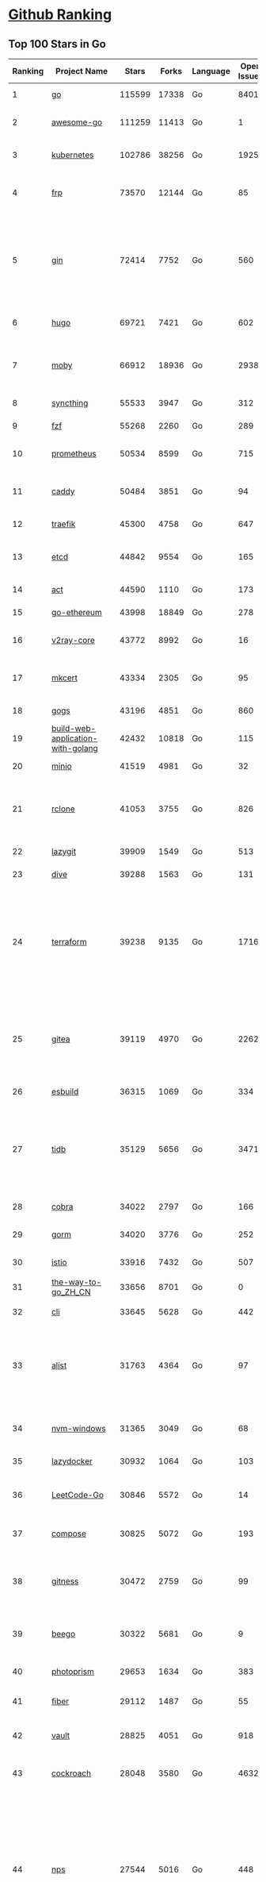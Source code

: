 [Github Ranking](../README.md)
==========

## Top 100 Stars in Go

| Ranking | Project Name | Stars | Forks | Language | Open Issues | Description | Last Commit |
| ------- | ------------ | ----- | ----- | -------- | ----------- | ----------- | ----------- |
| 1 | [go](https://github.com/golang/go) | 115599 | 17338 | Go | 8401 | The Go programming language | 2023-11-09T02:26:26Z |
| 2 | [awesome-go](https://github.com/avelino/awesome-go) | 111259 | 11413 | Go | 1 | A curated list of awesome Go frameworks, libraries and software | 2023-11-07T11:19:20Z |
| 3 | [kubernetes](https://github.com/kubernetes/kubernetes) | 102786 | 38256 | Go | 1925 | Production-Grade Container Scheduling and Management | 2023-11-09T02:01:38Z |
| 4 | [frp](https://github.com/fatedier/frp) | 73570 | 12144 | Go | 85 | A fast reverse proxy to help you expose a local server behind a NAT or firewall to the internet. | 2023-11-08T13:34:30Z |
| 5 | [gin](https://github.com/gin-gonic/gin) | 72414 | 7752 | Go | 560 | Gin is a HTTP web framework written in Go (Golang). It features a Martini-like API with much better performance -- up to 40 times faster. If you need smashing performance, get yourself some Gin. | 2023-11-06T22:40:15Z |
| 6 | [hugo](https://github.com/gohugoio/hugo) | 69721 | 7421 | Go | 602 | The world’s fastest framework for building websites. | 2023-11-08T17:03:28Z |
| 7 | [moby](https://github.com/moby/moby) | 66912 | 18936 | Go | 2938 | The Moby Project - a collaborative project for the container ecosystem to assemble container-based systems | 2023-11-09T00:56:32Z |
| 8 | [syncthing](https://github.com/syncthing/syncthing) | 55533 | 3947 | Go | 312 | Open Source Continuous File Synchronization | 2023-11-09T01:24:36Z |
| 9 | [fzf](https://github.com/junegunn/fzf) | 55268 | 2260 | Go | 289 | :cherry_blossom: A command-line fuzzy finder | 2023-11-08T12:58:50Z |
| 10 | [prometheus](https://github.com/prometheus/prometheus) | 50534 | 8599 | Go | 715 | The Prometheus monitoring system and time series database. | 2023-11-09T01:15:13Z |
| 11 | [caddy](https://github.com/caddyserver/caddy) | 50484 | 3851 | Go | 94 | Fast and extensible multi-platform HTTP/1-2-3 web server with automatic HTTPS | 2023-11-06T02:45:02Z |
| 12 | [traefik](https://github.com/traefik/traefik) | 45300 | 4758 | Go | 647 | The Cloud Native Application Proxy | 2023-11-08T14:53:20Z |
| 13 | [etcd](https://github.com/etcd-io/etcd) | 44842 | 9554 | Go | 165 | Distributed reliable key-value store for the most critical data of a distributed system | 2023-11-08T15:36:53Z |
| 14 | [act](https://github.com/nektos/act) | 44590 | 1110 | Go | 173 | Run your GitHub Actions locally 🚀 | 2023-11-06T02:50:58Z |
| 15 | [go-ethereum](https://github.com/ethereum/go-ethereum) | 43998 | 18849 | Go | 278 | Official Go implementation of the Ethereum protocol | 2023-11-08T23:30:06Z |
| 16 | [v2ray-core](https://github.com/v2ray/v2ray-core) | 43772 | 8992 | Go | 16 | A platform for building proxies to bypass network restrictions. | 2023-11-07T03:36:26Z |
| 17 | [mkcert](https://github.com/FiloSottile/mkcert) | 43334 | 2305 | Go | 95 | A simple zero-config tool to make locally trusted development certificates with any names you'd like. | 2023-11-03T20:20:49Z |
| 18 | [gogs](https://github.com/gogs/gogs) | 43196 | 4851 | Go | 860 | Gogs is a painless self-hosted Git service | 2023-11-05T15:33:27Z |
| 19 | [build-web-application-with-golang](https://github.com/astaxie/build-web-application-with-golang) | 42432 | 10818 | Go | 115 | A golang ebook intro how to build a web with golang | 2023-09-26T05:49:16Z |
| 20 | [minio](https://github.com/minio/minio) | 41519 | 4981 | Go | 32 | High Performance Object Storage for AI | 2023-11-09T02:57:38Z |
| 21 | [rclone](https://github.com/rclone/rclone) | 41053 | 3755 | Go | 826 | "rsync for cloud storage" - Google Drive, S3, Dropbox, Backblaze B2, One Drive, Swift, Hubic, Wasabi, Google Cloud Storage, Yandex Files | 2023-11-08T15:30:16Z |
| 22 | [lazygit](https://github.com/jesseduffield/lazygit) | 39909 | 1549 | Go | 513 | simple terminal UI for git commands | 2023-11-08T20:23:10Z |
| 23 | [dive](https://github.com/wagoodman/dive) | 39288 | 1563 | Go | 131 | A tool for exploring each layer in a docker image | 2023-11-04T09:41:27Z |
| 24 | [terraform](https://github.com/hashicorp/terraform) | 39238 | 9135 | Go | 1716 | Terraform enables you to safely and predictably create, change, and improve infrastructure. It is a source-available tool that codifies APIs into declarative configuration files that can be shared amongst team members, treated as code, edited, reviewed, and versioned. | 2023-11-08T22:19:09Z |
| 25 | [gitea](https://github.com/go-gitea/gitea) | 39119 | 4970 | Go | 2262 | Git with a cup of tea! Painless self-hosted all-in-one software development service, including Git hosting, code review, team collaboration, package registry and CI/CD | 2023-11-09T02:28:55Z |
| 26 | [esbuild](https://github.com/evanw/esbuild) | 36315 | 1069 | Go | 334 | An extremely fast bundler for the web | 2023-11-04T08:46:48Z |
| 27 | [tidb](https://github.com/pingcap/tidb) | 35129 | 5656 | Go | 3471 | TiDB is an open-source, cloud-native, distributed, MySQL-Compatible database for elastic scale and real-time analytics. Try AI-powered Chat2Query free at : https://tidbcloud.com/free-trial | 2023-11-09T02:50:24Z |
| 28 | [cobra](https://github.com/spf13/cobra) | 34022 | 2797 | Go | 166 | A Commander for modern Go CLI interactions | 2023-11-06T08:34:53Z |
| 29 | [gorm](https://github.com/go-gorm/gorm) | 34020 | 3776 | Go | 252 | The fantastic ORM library for Golang, aims to be developer friendly | 2023-11-08T09:18:31Z |
| 30 | [istio](https://github.com/istio/istio) | 33916 | 7432 | Go | 507 | Connect, secure, control, and observe services. | 2023-11-09T02:42:14Z |
| 31 | [the-way-to-go_ZH_CN](https://github.com/unknwon/the-way-to-go_ZH_CN) | 33656 | 8701 | Go | 0 | 《The Way to Go》中文译本，中文正式名《Go 入门指南》 | 2023-08-12T01:54:36Z |
| 32 | [cli](https://github.com/cli/cli) | 33645 | 5628 | Go | 442 | GitHub’s official command line tool | 2023-11-09T02:56:33Z |
| 33 | [alist](https://github.com/alist-org/alist) | 31763 | 4364 | Go | 97 | 🗂️A file list/WebDAV program that supports multiple storages, powered by Gin and Solidjs. / 一个支持多存储的文件列表/WebDAV程序，使用 Gin 和 Solidjs。 | 2023-11-06T10:23:47Z |
| 34 | [nvm-windows](https://github.com/coreybutler/nvm-windows) | 31365 | 3049 | Go | 68 | A node.js version management utility for Windows. Ironically written in Go. | 2023-11-07T18:23:21Z |
| 35 | [lazydocker](https://github.com/jesseduffield/lazydocker) | 30932 | 1064 | Go | 103 | The lazier way to manage everything docker | 2023-10-30T15:37:55Z |
| 36 | [LeetCode-Go](https://github.com/halfrost/LeetCode-Go) | 30846 | 5572 | Go | 14 | ✅ Solutions to LeetCode by Go, 100% test coverage, runtime beats 100% / LeetCode 题解 | 2023-10-11T23:26:58Z |
| 37 | [compose](https://github.com/docker/compose) | 30825 | 5072 | Go | 193 | Define and run multi-container applications with Docker | 2023-11-08T22:23:16Z |
| 38 | [gitness](https://github.com/harness/gitness) | 30472 | 2759 | Go | 99 | Gitness is an Open Source developer platform with Source Control management, Continuous Integration and Continuous Delivery. | 2023-11-08T19:55:38Z |
| 39 | [beego](https://github.com/beego/beego) | 30322 | 5681 | Go | 9 | beego is an open-source, high-performance web framework for the Go programming language. | 2023-11-06T13:34:04Z |
| 40 | [photoprism](https://github.com/photoprism/photoprism) | 29653 | 1634 | Go | 383 | AI-Powered Photos App for the Decentralized Web 🌈💎✨ | 2023-11-08T14:53:44Z |
| 41 | [fiber](https://github.com/gofiber/fiber) | 29112 | 1487 | Go | 55 | ⚡️ Express inspired web framework written in Go | 2023-11-08T15:47:25Z |
| 42 | [vault](https://github.com/hashicorp/vault) | 28825 | 4051 | Go | 918 | A tool for secrets management, encryption as a service, and privileged access management | 2023-11-09T02:51:02Z |
| 43 | [cockroach](https://github.com/cockroachdb/cockroach) | 28048 | 3580 | Go | 4632 | CockroachDB - the open source, cloud-native distributed SQL database. | 2023-11-09T02:36:43Z |
| 44 | [nps](https://github.com/ehang-io/nps) | 27544 | 5016 | Go | 448 | 一款轻量级、高性能、功能强大的内网穿透代理服务器。支持tcp、udp、socks5、http等几乎所有流量转发，可用来访问内网网站、本地支付接口调试、ssh访问、远程桌面，内网dns解析、内网socks5代理等等……，并带有功能强大的web管理端。a lightweight, high-performance, powerful intranet penetration proxy server, with a powerful web management terminal. | 2023-09-25T03:11:16Z |
| 45 | [minikube](https://github.com/kubernetes/minikube) | 27479 | 4778 | Go | 894 | Run Kubernetes locally | 2023-11-08T23:36:13Z |
| 46 | [consul](https://github.com/hashicorp/consul) | 27268 | 4422 | Go | 1105 | Consul is a distributed, highly available, and data center aware solution to connect and configure applications across dynamic, distributed infrastructure. | 2023-11-08T23:44:22Z |
| 47 | [portainer](https://github.com/portainer/portainer) | 27015 | 2273 | Go | 336 | Making Docker and Kubernetes management easy. | 2023-11-09T01:33:24Z |
| 48 | [echo](https://github.com/labstack/echo) | 26980 | 2229 | Go | 51 | High performance, minimalist Go web framework | 2023-11-07T13:09:44Z |
| 49 | [pocketbase](https://github.com/pocketbase/pocketbase) | 26696 | 1116 | Go | 38 | Open Source realtime backend in 1 file | 2023-11-08T19:19:31Z |
| 50 | [go-zero](https://github.com/zeromicro/go-zero) | 26250 | 3706 | Go | 327 | A cloud-native Go microservices framework with cli tool for productivity. | 2023-11-08T19:42:47Z |
| 51 | [croc](https://github.com/schollz/croc) | 24976 | 1023 | Go | 119 | Easily and securely send things from one computer to another :crocodile: :package: | 2023-11-07T22:33:36Z |
| 52 | [k3s](https://github.com/k3s-io/k3s) | 24911 | 2148 | Go | 111 | Lightweight Kubernetes | 2023-11-09T01:31:43Z |
| 53 | [viper](https://github.com/spf13/viper) | 24459 | 2012 | Go | 381 | Go configuration with fangs | 2023-11-08T17:20:28Z |
| 54 | [iris](https://github.com/kataras/iris) | 24454 | 2494 | Go | 95 | The fastest HTTP/2 Go Web Framework. New, modern and easy to learn. Fast development with Code you control. Unbeatable cost-performance ratio :rocket: | 2023-11-08T09:46:00Z |
| 55 | [milvus](https://github.com/milvus-io/milvus) | 23893 | 2586 | Go | 435 | A cloud-native vector database, storage for next generation AI applications | 2023-11-09T02:58:09Z |
| 56 | [nsq](https://github.com/nsqio/nsq) | 23870 | 2898 | Go | 51 | A realtime distributed messaging platform | 2023-11-06T15:17:46Z |
| 57 | [faas](https://github.com/openfaas/faas) | 23658 | 1884 | Go | 27 | OpenFaaS - Serverless Functions Made Simple | 2023-11-02T15:54:25Z |
| 58 | [logrus](https://github.com/sirupsen/logrus) | 23401 | 2307 | Go | 2 | Structured, pluggable logging for Go. | 2023-10-23T12:38:24Z |
| 59 | [Wox](https://github.com/Wox-launcher/Wox) | 23378 | 2373 | Go | 340 | A cross-platform launcher that simply works | 2023-11-08T15:51:54Z |
| 60 | [ngrok](https://github.com/inconshreveable/ngrok) | 23309 | 4336 | Go | 231 | Introspected tunnels to localhost | 2023-09-27T10:24:46Z |
| 61 | [docker_practice](https://github.com/yeasy/docker_practice) | 23088 | 5612 | Go | 5 | Learn and understand Docker&Container technologies, with real DevOps practice! | 2023-10-25T21:40:38Z |
| 62 | [go-patterns](https://github.com/tmrts/go-patterns) | 23066 | 2145 | Go | 17 | Curated list of Go design patterns, recipes and idioms | 2023-10-01T05:09:32Z |
| 63 | [micro](https://github.com/zyedidia/micro) | 22961 | 1162 | Go | 732 | A modern and intuitive terminal-based text editor | 2023-11-09T00:26:23Z |
| 64 | [hub](https://github.com/mislav/hub) | 22553 | 2417 | Go | 238 | A command-line tool that makes git easier to use with GitHub. | 2023-10-24T04:31:06Z |
| 65 | [dapr](https://github.com/dapr/dapr) | 22532 | 1767 | Go | 382 | Dapr is a portable, event-driven, runtime for building distributed applications across cloud and edge. | 2023-11-08T16:48:37Z |
| 66 | [lux](https://github.com/iawia002/lux) | 22468 | 2599 | Go | 456 | 👾 Fast and simple video download library and CLI tool written in Go | 2023-11-06T05:54:09Z |
| 67 | [k6](https://github.com/grafana/k6) | 21923 | 1150 | Go | 406 | A modern load testing tool, using Go and JavaScript - https://k6.io | 2023-11-08T10:50:15Z |
| 68 | [fyne](https://github.com/fyne-io/fyne) | 21765 | 1265 | Go | 579 | Cross platform GUI toolkit in Go inspired by Material Design | 2023-11-09T00:36:07Z |
| 69 | [rancher](https://github.com/rancher/rancher) | 21738 | 2908 | Go | 2669 | Complete container management platform | 2023-11-08T18:15:49Z |
| 70 | [kratos](https://github.com/go-kratos/kratos) | 21650 | 3944 | Go | 95 | Your ultimate Go microservices framework for the cloud-native era. | 2023-11-08T10:34:24Z |
| 71 | [restic](https://github.com/restic/restic) | 21571 | 1384 | Go | 407 | Fast, secure, efficient backup program | 2023-11-08T22:08:24Z |
| 72 | [filebrowser](https://github.com/filebrowser/filebrowser) | 21343 | 2524 | Go | 49 | 📂 Web File Browser | 2023-11-08T16:59:47Z |
| 73 | [delve](https://github.com/go-delve/delve) | 21253 | 2128 | Go | 97 | Delve is a debugger for the Go programming language. | 2023-11-08T22:54:55Z |
| 74 | [harbor](https://github.com/goharbor/harbor) | 21158 | 4475 | Go | 558 | An open source trusted cloud native registry project that stores, signs, and scans content. | 2023-11-09T02:41:28Z |
| 75 | [colly](https://github.com/gocolly/colly) | 21079 | 1668 | Go | 141 | Elegant Scraper and Crawler Framework for Golang | 2023-11-03T21:17:12Z |
| 76 | [go-micro](https://github.com/go-micro/go-micro) | 20953 | 2349 | Go | 82 | A Go microservices framework | 2023-10-30T15:37:14Z |
| 77 | [testify](https://github.com/stretchr/testify) | 20883 | 1521 | Go | 261 | A toolkit with common assertions and mocks that plays nicely with the standard library | 2023-11-09T01:54:43Z |
| 78 | [bubbletea](https://github.com/charmbracelet/bubbletea) | 20620 | 637 | Go | 53 | A powerful little TUI framework 🏗 | 2023-11-08T01:01:06Z |
| 79 | [loki](https://github.com/grafana/loki) | 20485 | 3015 | Go | 1099 | Like Prometheus, but for logs. | 2023-11-09T01:43:13Z |
| 80 | [learn-go-with-tests](https://github.com/quii/learn-go-with-tests) | 20445 | 2697 | Go | 38 | Learn Go with test-driven development | 2023-10-28T17:32:58Z |
| 81 | [fasthttp](https://github.com/valyala/fasthttp) | 20336 | 1693 | Go | 70 | Fast HTTP package for Go. Tuned for high performance. Zero memory allocations in hot paths. Up to 10x faster than net/http | 2023-11-09T00:14:08Z |
| 82 | [websocket](https://github.com/gorilla/websocket) | 20120 | 3450 | Go | 31 | Package gorilla/websocket is a fast, well-tested and widely used WebSocket implementation for Go. | 2023-11-08T18:57:41Z |
| 83 | [memos](https://github.com/usememos/memos) | 20111 | 1460 | Go | 188 | A privacy-first, lightweight note-taking service. Easily capture and share your great thoughts. | 2023-11-09T00:52:23Z |
| 84 | [zap](https://github.com/uber-go/zap) | 19969 | 1431 | Go | 100 | Blazing fast, structured, leveled logging in Go. | 2023-11-08T23:44:00Z |
| 85 | [dgraph](https://github.com/dgraph-io/dgraph) | 19722 | 1500 | Go | 212 | The high-performance database for modern applications | 2023-10-30T15:46:32Z |
| 86 | [podman](https://github.com/containers/podman) | 19638 | 2097 | Go | 444 | Podman: A tool for managing OCI containers and pods. | 2023-11-09T02:17:05Z |
| 87 | [mux](https://github.com/gorilla/mux) | 19433 | 1819 | Go | 11 | Package gorilla/mux is a powerful HTTP router and URL matcher for building Go web servers with 🦍 | 2023-11-05T21:57:14Z |
| 88 | [Cloudreve](https://github.com/cloudreve/Cloudreve) | 19293 | 3185 | Go | 197 | 🌩支持多家云存储的云盘系统 (Self-hosted file management and sharing system, supports multiple storage providers) | 2023-10-07T12:15:37Z |
| 89 | [trivy](https://github.com/aquasecurity/trivy) | 19235 | 1954 | Go | 159 | Find vulnerabilities, misconfigurations, secrets, SBOM in containers, Kubernetes, code repositories, clouds and more | 2023-11-09T02:53:01Z |
| 90 | [AdGuardHome](https://github.com/AdguardTeam/AdGuardHome) | 19198 | 1554 | Go | 907 | Network-wide ads & trackers blocking DNS server | 2023-11-08T15:49:17Z |
| 91 | [wails](https://github.com/wailsapp/wails) | 18914 | 945 | Go | 180 | Create beautiful applications using Go | 2023-11-09T00:03:58Z |
| 92 | [gin-vue-admin](https://github.com/flipped-aurora/gin-vue-admin) | 18666 | 5634 | Go | 31 | 基于vite+vue3+gin搭建的开发基础平台（支持TS,JS混用），集成jwt鉴权，权限管理，动态路由，显隐可控组件，分页封装，多点登录拦截，资源权限，上传下载，代码生成器，表单生成器,chatGPT自动查表等开发必备功能。 | 2023-11-07T06:48:49Z |
| 93 | [jaeger](https://github.com/jaegertracing/jaeger) | 18592 | 2280 | Go | 334 | CNCF Jaeger, a Distributed Tracing Platform | 2023-11-08T16:09:56Z |
| 94 | [seaweedfs](https://github.com/seaweedfs/seaweedfs) | 18575 | 2059 | Go | 226 | SeaweedFS is a fast distributed storage system for blobs, objects, files, and data lake, for billions of files! Blob store has O(1) disk seek, cloud tiering. Filer supports Cloud Drive, cross-DC active-active replication, Kubernetes, POSIX FUSE mount, S3 API, S3 Gateway, Hadoop, WebDAV, encryption, Erasure Coding. | 2023-11-08T03:05:21Z |
| 95 | [Xray-core](https://github.com/XTLS/Xray-core) | 18502 | 3181 | Go | 389 | Xray, Penetrates Everything. Also the best v2ray-core, with XTLS support. Fully compatible configuration. | 2023-11-09T00:36:57Z |
| 96 | [go-redis](https://github.com/redis/go-redis) | 18263 | 2202 | Go | 203 | Redis Go client | 2023-11-07T16:51:07Z |
| 97 | [gotty](https://github.com/yudai/gotty) | 18134 | 1390 | Go | 107 | Share your terminal as a web application | 2023-03-24T15:55:33Z |
| 98 | [pulumi](https://github.com/pulumi/pulumi) | 18101 | 997 | Go | 1807 | Pulumi - Infrastructure as Code in any programming language. Build infrastructure intuitively on any cloud using familiar languages 🚀 | 2023-11-08T23:10:12Z |
| 99 | [goreplay](https://github.com/buger/goreplay) | 17924 | 1845 | Go | 271 | GoReplay is an open-source tool for capturing and replaying live HTTP traffic into a test environment in order to continuously test your system with real data. It can be used to increase confidence in code deployments, configuration changes and infrastructure changes. | 2023-09-21T09:20:52Z |
| 100 | [CasaOS](https://github.com/IceWhaleTech/CasaOS) | 17884 | 986 | Go | 210 | CasaOS - A simple, easy-to-use, elegant open-source Personal Cloud system. | 2023-10-24T10:57:42Z |

